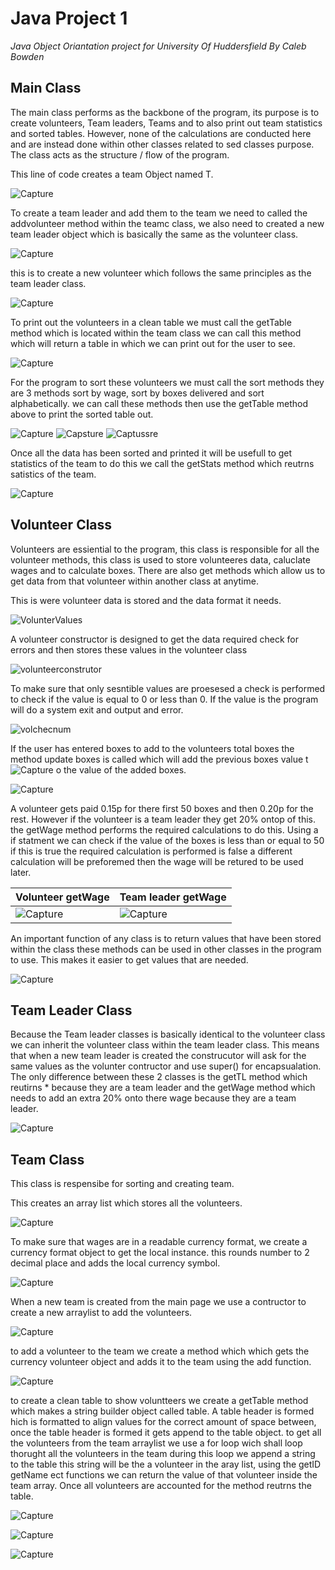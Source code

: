 # Java Project 1
*Java Object Oriantation project for University Of Huddersfield By Caleb Bowden*

## Main Class
The main class performs as the backbone of the program, its purpose is to create volunteers, Team leaders, Teams and to also print out team statistics and sorted tables. However, none of the calculations are conducted here and are instead done within other classes related to sed classes purpose. The class acts as the structure / flow of the program.

This line of code creates a team Object named T.

![Capture](https://user-images.githubusercontent.com/100306913/160282515-fa115311-89ce-4365-92d0-03695536b57e.PNG)

To create a team leader and add them to the team we need to called the addvolunteer method within the teamc class, we also need to created a new team leader object which is basically the same as the volunteer class. 

![Capture](https://user-images.githubusercontent.com/100306913/160282621-728c0a36-71ea-4d3d-9c96-7c8219a874f8.PNG)

this is to create a new volunteer which follows the same principles as the team leader class.

![Capture](https://user-images.githubusercontent.com/100306913/160282822-77a83a4b-11c5-4c73-9132-8da1ee881d61.PNG)

To print out the volunteers in a clean table we must call the getTable method which is located within the team class we can call this method which will return a table in which we can print out for the user to see.

![Capture](https://user-images.githubusercontent.com/100306913/160282916-a2969445-595c-40bf-a178-20ded9c8d4e4.PNG)

For the program to sort these volunteers we must call the sort methods they are 3 methods sort by wage, sort by boxes delivered and sort alphabetically. we can call these methods then use the getTable method above to print the sorted table out.

![Capture](https://user-images.githubusercontent.com/100306913/160283020-af2a437f-6422-4d64-8590-01e53ec1298f.PNG)
![Capsture](https://user-images.githubusercontent.com/100306913/160283021-439f1de5-08f2-475a-93c7-8bbd3a19a1e6.PNG)
![Captussre](https://user-images.githubusercontent.com/100306913/160283022-3f305cf5-38b4-4ac5-b32d-4d4a876a8e55.PNG)

Once all the data has been sorted and printed it will be usefull to get statistics of the team to do this we call the getStats method which reutrns satistics of the team.

![Capture](https://user-images.githubusercontent.com/100306913/160283368-9c761d46-c70e-471a-ab98-74c6a10e06c2.PNG)

## Volunteer Class
Volunteers are essiential to the program, this class is responsible for all the volunteer methods, this class is used to store volunteeres data, caluclate wages and to calculate boxes. There are also get methods which allow us to get data from that volunteer within another class at anytime.

This is were volunteer data is stored and the data format it needs.

![VolunterValues](https://user-images.githubusercontent.com/100306913/160255615-10eb4bfd-988d-4ecf-a9d5-b3b010030c27.png)


A volunteer constructor is designed to get the data required check for errors and then stores these values in the volunteer class

![volunteerconstrutor](https://user-images.githubusercontent.com/100306913/160255773-978fdd1d-0716-4e12-afb7-31fc9746dc86.png)

To make sure that only sesntible values are proesesed a check is performed to check if the value is equal to 0 or less than 0. If the value is the program will do a system exit and output and error.

![volchecnum](https://user-images.githubusercontent.com/100306913/160256545-9cd58132-42fb-4922-ad1f-021ae8bb1001.png)

If the user has entered boxes to add to the volunteers total boxes the method update boxes is called which will add the previous boxes value t![Capture](https://user-images.githubusercontent.com/100306913/160283330-131ae86f-daef-4bd7-bcda-3a9f4a51fba0.PNG)
o the value of the added boxes.

![Capture](https://user-images.githubusercontent.com/100306913/160256665-302de961-1e5b-408d-8dba-735068d8f921.PNG)

A volunteer gets paid 0.15p for there first 50 boxes and then 0.20p for the rest. However if the volunteer is a team leader they get 20% ontop of this. the getWage method performs the required calculations to do this. Using a if statment we can check if the value of the boxes is less than or equal to 50 if this is true the required calculation is performed is false a different calculation will be preforemed then the wage will be retured to be used later.

Volunteer getWage | Team leader getWage 
--- | --- 
![Capture](https://user-images.githubusercontent.com/100306913/160257030-47969d86-f284-49c6-964e-ad6fcd284e4f.PNG) | ![Capture](https://user-images.githubusercontent.com/100306913/160257137-fd6f0fb1-3055-4802-b7c2-1ee1bd9b847e.PNG)

An important function of any class is to return values that have been stored within the class these methods can be used in other classes in the program to use. This makes it easier to get values that are needed. 

![Capture](https://user-images.githubusercontent.com/100306913/160257283-02052c66-9e33-4b97-b225-9600cb6fcc9c.PNG)

## Team Leader Class
Because the Team leader classes is basically identical to the volunteer class we can inherit the volunteer class within the team leader class. This means that when a new team leader is created the construcutor will ask for the same values as the volunter contructor and use super() for encapsualation. The only difference between these 2 classes is the getTL method which reutirns * because they are a team leader and the getWage method which needs to add an extra 20% onto there wage because they are a team leader.

![Capture](https://user-images.githubusercontent.com/100306913/160257601-f8a5103a-4eed-4242-89de-eb87a1308995.PNG)



## Team Class
This class is respensibe for sorting and creating team.

This creates an array list which stores all the volunteers.

![Capture](https://user-images.githubusercontent.com/100306913/160284451-58412bf3-b4a2-45a7-99a5-2a5a4cdc964d.PNG)

To make sure that wages are in a readable currency format, we create a currency format object to get the local instance. this rounds number to 2 decimal place and adds the local currency symbol.

![Capture](https://user-images.githubusercontent.com/100306913/160284498-30ca7585-8437-4975-8306-fe696d21bdb2.PNG)

When a new team is created from the main page we use a contructor to create a new arraylist to add the volunteers.

![Capture](https://user-images.githubusercontent.com/100306913/160284705-bd262275-ab2c-4464-9616-940f694356c8.PNG)

to add a volunteer to the team we create a method which which gets the currency volunteer object and adds it to the team using the add function.

![Capture](https://user-images.githubusercontent.com/100306913/160284883-b50d5125-82ee-47cb-9d9d-b3c73bb0d336.PNG)

to create a clean table to show voluntteers we create a getTable method which makes a string builder object called table. A table header is formed hich is formatted to align values for the correct amount of space between, once the table header is formed it gets append to the table object. to get all the volunteers from the team arraylist we use a for loop wich shall loop thorught all the volunteers in the team during this loop we append a string to the table this string will be the a volunteer in the aray list, using the getID getName ect functions we can return the value of that volunteer inside the team array. Once all volunteers are accounted for the method reutrns the table.

![Capture](https://user-images.githubusercontent.com/100306913/160286343-0554efe2-1477-4b38-a637-df45bf9c0fc0.PNG)



![Capture](https://user-images.githubusercontent.com/100306913/160286496-dbee5e84-7537-4137-847c-f07edb05f5c3.PNG)



![Capture](https://user-images.githubusercontent.com/100306913/160286546-2b5d1f5e-0615-4492-b3d4-0df791962623.PNG)
